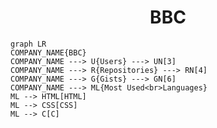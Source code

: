 <h1 align="center">BBC</h1>

```mermaid
graph LR
COMPANY_NAME{BBC}
COMPANY_NAME ---> U{Users} ---> UN[3]
COMPANY_NAME ---> R{Repositories} ---> RN[4]
COMPANY_NAME ---> G{Gists} ---> GN[6]
COMPANY_NAME ---> ML{Most Used<br>Languages}
ML --> HTML[HTML]
ML --> CSS[CSS]
ML --> C[C]
```
